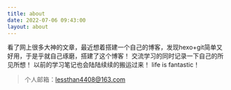 ```yaml
---
title: about
date: 2022-07-06 09:43:00
layout: about
---
```

看了网上很多大神的文章，最近想着搭建一个自己的博客，发现hexo+git简单又好用，于是乎就自己琢磨，搭建了这个博客！
交流学习的同时记录一下自己的所见所想！
以前的学习笔记也会陆陆续续的搬运过来！
life is fantastic！

>个人邮箱：lessthan4408@163.com